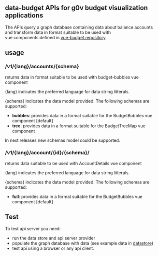 data-budget APIs for g0v budget visualization applications
-------------------

The APIs query a graph database containing data about balance accounts and transform data in format suitable to be used with  
vue components defined in [vue-budget repository]().

## usage

### /v1/{lang}/accounts/{schema}

returns  data in format suitable to be used with budget-bubbles vue component

{lang} indicates the preferred language for data string litterals.


{schema} indicates the data model provided. The following schemas are supported:

- **bubbles**: provides data in a format suitable for the BudgetBubbles vue component [default]
- **tree**: provides data in a format suitable for the BudgetTreeMap vue component

In next releases new schemas model could be supported.


### /v1/{lang}/account/{id}/{schema}/


returns data suitable to be used with AccountDetails vue component


{lang} indicates the preferred language for data string litterals.

{schema} indicates the data model provided. The following schemas are supported:

- **full**: provides data in a format suitable for the BudgetBubbles vue component  [default]


## Test

To test api server you need:

- run the data store and api server provider 
- populate the graph database with data (see example data in [datastore](../datasore/README.MD))
- test api using a browser or any api client.


